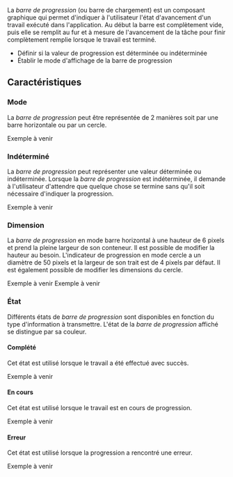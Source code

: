La *barre de progression* (ou barre de chargement) est un composant graphique qui permet d'indiquer à l'utilisateur l'état d'avancement d'un travail exécuté dans l'application. Au début la barre est complètement vide, puis elle se remplit au fur et à mesure de l'avancement de la tâche pour finir complètement remplie lorsque le travail est terminé.

<modul-do>
    <ul>
        <li>Définir si la valeur de progression est déterminée ou indéterminée</li>
        <li>Établir le mode d'affichage de la barre de progression</li>
    </ul>
</modul-do>

## Caractéristiques

### Mode
La *barre de progression* peut être représentée de 2 manières soit par une barre horizontale ou par un cercle.

<m-message class="m-u--margin-top" skin="light" state="information">Exemple à venir</m-message>

### Indéterminé
La *barre de progression* peut représenter une valeur déterminée ou indéterminée. Lorsque la *barre de progression* est indéterminée, il demande à l'utilisateur d'attendre que quelque chose se termine sans qu'il soit nécessaire d'indiquer la progression.

<m-message class="m-u--margin-top" skin="light" state="information">Exemple à venir</m-message>

### Dimension
La *barre de progression* en mode barre horizontal à une hauteur de 6 pixels et prend la pleine largeur de son conteneur. Il est possible de modifier la hauteur au besoin. L'indicateur de progression en mode cercle a un diamètre de 50 pixels et la largeur de son trait est de 4 pixels par défaut.
Il est également possible de modifier les dimensions du cercle.

<m-message class="m-u--margin-top" skin="light" state="information">Exemple à venir</m-message>
<m-message class="m-u--margin-top" skin="light" state="information">Exemple à venir</m-message>


### État
Différents états de *barre de progression* sont disponibles en fonction du type d'information à transmettre. L'état de la *barre de progression* affiché se distingue par sa couleur.

#### Complété
Cet état est utilisé lorsque le travail a été effectué avec succès.

<m-message class="m-u--margin-top" skin="light" state="information">Exemple à venir</m-message>

#### En cours
Cet état est utilisé lorsque le travail est en cours de progression.

<m-message class="m-u--margin-top" skin="light" state="information">Exemple à venir</m-message>

#### Erreur
Cet état est utilisé lorsque la progression a rencontré une erreur.

<m-message class="m-u--margin-top" skin="light" state="information">Exemple à venir</m-message>